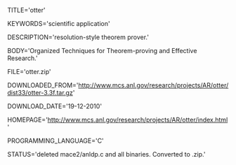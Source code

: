 
TITLE='otter'

KEYWORDS='scientific application'

DESCRIPTION='resolution-style theorem prover.'

BODY='Organized Techniques for Theorem-proving and Effective Research.'

FILE='otter.zip'

DOWNLOADED_FROM='http://www.mcs.anl.gov/research/projects/AR/otter/dist33/otter-3.3f.tar.gz'

DOWNLOAD_DATE='19-12-2010'

HOMEPAGE='http://www.mcs.anl.gov/research/projects/AR/otter/index.html'

PROGRAMMING_LANGUAGE='C'

STATUS='deleted mace2/anldp.c and all binaries.
Converted to .zip.'